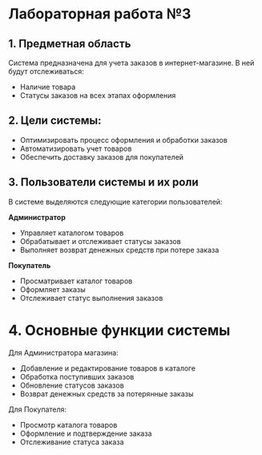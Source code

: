 # Лабораторная работа №3

## 1. Предметная область
Система предназначена для учета заказов в интернет-магазине. В ней будут отслеживаться:
- Наличие товара
- Статусы заказов на всех этапах оформления


## 2. Цели системы:
- Оптимизировать процесс оформления и обработки заказов
- Автоматизировать учет товаров
- Обеспечить доставку заказов для покупателей


## 3. Пользователи системы и их роли

В системе выделяются следующие категории пользователей:

**Администратор**
- Управляет каталогом товаров
- Обрабатывает и отслеживает статусы заказов
- Выполняет возврат денежных средств при потере заказа

**Покупатель**
- Просматривает каталог товаров
- Оформляет заказы
- Отслеживает статус выполнения заказов

# 4. Основные функции системы

Для Администратора магазина:
- Добавление и редактирование товаров в каталоге
- Обработка поступивших заказов
- Обновление статусов заказов
- Возврат денежных средств за потерянные заказы

Для Покупателя:
- Просмотр каталога товаров
- Оформление и подтверждение заказа
- Отслеживание статуса заказа 


